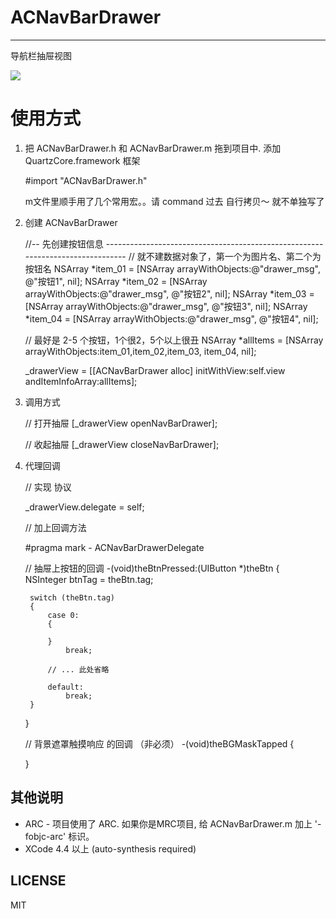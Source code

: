 # ACNavBarDrawer
--------------------

导航栏抽屉视图

<img src="https://github.com/albertgh/ACNavBarDrawer/raw/master/screenshot.gif"/>


# 使用方式

1) 把 ACNavBarDrawer.h 和 ACNavBarDrawer.m 拖到项目中.  添加 QuartzCore.framework 框架

    #import "ACNavBarDrawer.h"
    
    m文件里顺手用了几个常用宏。。请 command 过去 自行拷贝～ 就不单独写了
	

2) 创建 ACNavBarDrawer
	
    //-- 先创建按钮信息 -------------------------------------------------------------------------------
    // 就不建数据对象了，第一个为图片名、第二个为按钮名
    NSArray *item_01 = [NSArray arrayWithObjects:@"drawer_msg", @"按钮1", nil];
    NSArray *item_02 = [NSArray arrayWithObjects:@"drawer_msg", @"按钮2", nil];
    NSArray *item_03 = [NSArray arrayWithObjects:@"drawer_msg", @"按钮3", nil];
    NSArray *item_04 = [NSArray arrayWithObjects:@"drawer_msg", @"按钮4", nil];
    
    // 最好是 2-5 个按钮，1个很2，5个以上很丑
    NSArray *allItems = [NSArray arrayWithObjects:item_01,item_02,item_03, item_04, nil];
    
    _drawerView = [[ACNavBarDrawer alloc] initWithView:self.view andItemInfoArray:allItems];
       
    

3) 调用方式
	
	// 打开抽屉
    [_drawerView openNavBarDrawer];

    // 收起抽屉
    [_drawerView closeNavBarDrawer];
   
    

4) 代理回调

 	// 实现 <ACNavBarDrawerDelegate> 协议

	_drawerView.delegate = self;

 	// 加上回调方法

 	#pragma mark - ACNavBarDrawerDelegate

 	// 抽屉上按钮的回调
	-(void)theBtnPressed:(UIButton *)theBtn
	{    
	    NSInteger btnTag = theBtn.tag;
	    
	    switch (theBtn.tag)
	    {
	        case 0:
	        {
	            
	        }
	            break;
	            
	        // ... 此处省略

	        default:
	            break;
	    }
	}

	// 背景遮罩触摸响应 的回调 （非必须）
	-(void)theBGMaskTapped
	{

	}



## 其他说明

* ARC - 项目使用了 ARC. 如果你是MRC项目, 给 ACNavBarDrawer.m 加上 '-fobjc-arc' 标识。
* XCode 4.4 以上 (auto-synthesis required)



## LICENSE

MIT


